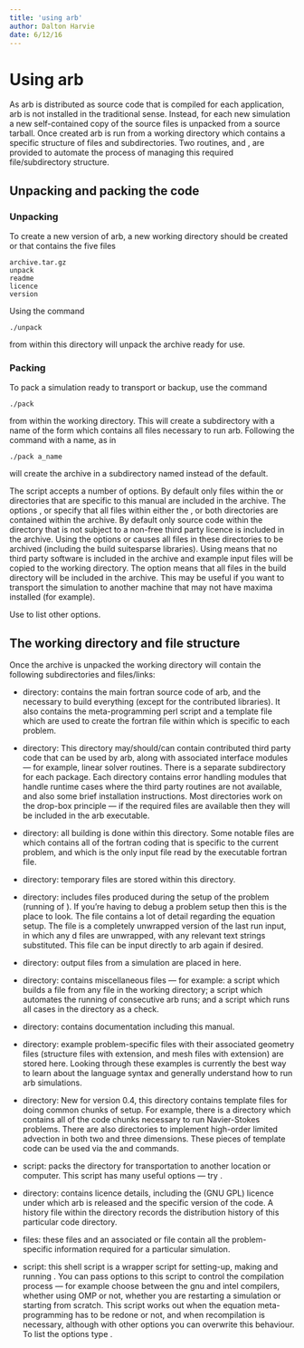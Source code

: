 ```yaml
---
title: 'using arb'
author: Dalton Harvie
date: 6/12/16
---
```


# Using arb

As arb is distributed as source code that is compiled for each
application, arb is not installed in the traditional sense. Instead, for
each new simulation a new self-contained copy of the source files is
unpacked from a source tarball. Once created arb is run from a working
directory which contains a specific structure of files and
subdirectories. Two routines, and , are provided to automate the process
of managing this required file/subdirectory structure.

## Unpacking and packing the code

### Unpacking

To create a new version of arb, a new working directory should be
created or that contains the five files

    archive.tar.gz
    unpack
    readme
    licence
    version

Using the command

    ./unpack

from within this directory will unpack the archive ready for use.

### Packing

To pack a simulation ready to transport or backup, use the command

    ./pack

from within the working directory. This will create a subdirectory with
a name of the form which contains all files necessary to run arb.
Following the command with a name, as in

    ./pack a_name

will create the archive in a subdirectory named instead of the default.

The script accepts a number of options. By default only files within the
or directories that are specific to this manual are included in the
archive. The options , or specify that all files within either the , or
both directories are contained within the archive. By default only
source code within the directory that is not subject to a non-free third
party licence is included in the archive. Using the options or causes
all files in these directories to be archived (including the build
suitesparse libraries). Using means that no third party software is
included in the archive and example input files will be copied to the
working directory. The option means that all files in the build
directory will be included in the archive. This may be useful if you
want to transport the simulation to another machine that may not have
maxima installed (for example).

Use to list other options.

## The working directory and file structure

Once the archive is unpacked the working directory will contain the
following subdirectories and files/links:

-   directory: contains the main fortran source code of arb, and the
    necessary to build everything (except for the
    contributed libraries). It also contains the meta-programming perl
    script and a template file which are used to create the fortran file
    within which is specific to each problem.

-   directory: This directory may/should/can contain contributed third
    party code that can be used by arb, along with associated interface
    modules — for example, linear solver routines. There is a separate
    subdirectory for each package. Each directory contains error
    handling modules that handle runtime cases where the third party
    routines are not available, and also some brief
    installation instructions. Most directories work on the drop-box
    principle — if the required files are available then they will be
    included in the arb executable.

-   directory: all building is done within this directory. Some notable
    files are which contains all of the fortran coding that is specific
    to the current problem, and which is the only input file read by the
    executable fortran file.

-   directory: temporary files are stored within this directory.

-   directory: includes files produced during the setup of the problem
    (running of ). If you’re having to debug a problem setup then this
    is the place to look. The file contains a lot of detail regarding
    the equation setup. The file is a completely unwrapped version of
    the last run input, in which any d files are unwrapped, with any
    relevant text strings substituted. This file can be input directly
    to arb again if desired.

-   directory: output files from a simulation are placed in here.

-   directory: contains miscellaneous files — for example: a script
    which builds a file from any file in the working directory; a script
    which automates the running of consecutive arb runs; and a script
    which runs all cases in the directory as a check.

-   directory: contains documentation including this manual.

-   directory: example problem-specific files with their associated
    geometry files (structure files with extension, and mesh files
    with extension) are stored here. Looking through these examples is
    currently the best way to learn about the language syntax and
    generally understand how to run arb simulations.

-   directory: New for version 0.4, this directory contains template
    files for doing common chunks of setup. For example, there is a
    directory which contains all of the code chunks necessary to run
    Navier-Stokes problems. There are also directories to implement
    high-order limited advection in both two and three dimensions. These
    pieces of template code can be used via the and commands.

-   script: packs the directory for transportation to another location
    or computer. This script has many useful options — try .

-   directory: contains licence details, including the (GNU GPL) licence
    under which arb is released and the specific version of the code. A
    history file within the directory records the distribution history
    of this particular code directory.

-   files: these files and an associated or file contain all the
    problem-specific information required for a particular simulation.

-   script: this shell script is a wrapper script for setting-up, making
    and running . You can pass options to this script to control the
    compilation process — for example choose between the gnu and intel
    compilers, whether using OMP or not, whether you are restarting a
    simulation or starting from scratch. This script works out when the
    equation meta-programming has to be redone or not, and when
    recompilation is necessary, although with other options you can
    overwrite this behaviour. To list the options type .

